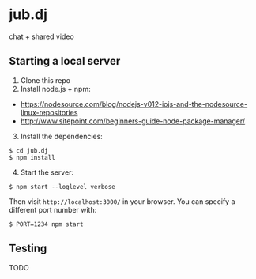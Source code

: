 # jub.dj
chat + shared video

## Starting a local server
1. Clone this repo
2. Install node.js + npm:
 * https://nodesource.com/blog/nodejs-v012-iojs-and-the-nodesource-linux-repositories
 * http://www.sitepoint.com/beginners-guide-node-package-manager/
3. Install the dependencies:
```
$ cd jub.dj
$ npm install
````
4. Start the server:
```
$ npm start --loglevel verbose
```
Then visit `http://localhost:3000/` in your browser. You can specify a different port number with:
```
$ PORT=1234 npm start
```

## Testing
TODO
